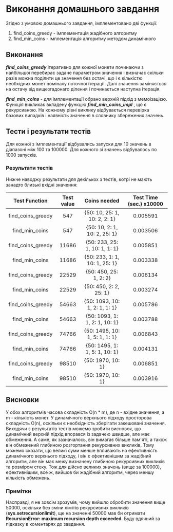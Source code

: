 # Виконання домашнього завдання
Згідно з умовою домашнього завдання, імплементовано дві функції: 
  1. find_coins_greedy - імплементація жадібного алгоритму
  2. find_min_coins - імплементація алгоритму методом динамічного

## Виконання
***find_coins_greedy*** ітеративно для кожної монети починаючи з найбільшої перебирає задане параметром значення і визначає скільки разів можна поділити це значення без остачі, 
що і є кількістю необхідних монет номіналу поточної ітерації. Далі значення заміняється на остачу від вищезгадонаго ділення і починається наступна ітерація.


***find_min_coins*** - для імплементації обрано верхній підхід з мемоізацією. Функція викликає вкладену функцію ***find_min_coins_impl*** , що є рекурсивною. 
На кожному рівні виклику відбувається перевірка базових випадків і наявність значення в словнику збережених значень.

## Тести і результати тестів
Для кожної з імплементації відбувались запуски для 10 значень в діапазоні між 100 та 100000. Для кожного зі значень відбувалось по 1000 запусків.

### Результати тестів

Нижче наводжу результати для декількох з тестів, котрі не мають занадто близькі вхідні значення:

|Test Function |Test value|Coins needed|Test Time (sec.) x10000|
|:---:|:---:|:---:|:---:|
|find_coins_greedy|547|{50: 10, 25: 1, 10: 2, 2: 1}|0.005591|
|find_min_coins|547|{50: 10, 2: 1, 10: 2, 25: 1}|0.003506|
|find_coins_greedy|11686|{50: 233, 25: 1, 10: 1, 1: 1}|0.005851|
|find_min_coins|11686|{50: 233, 1: 1, 10: 1, 25: 1}|0.003338|
|find_coins_greedy|22529|{50: 450, 25: 1, 2: 2}|0.006134|
|find_min_coins|22529|{50: 450, 2: 2, 25: 1}|0.003274|
|find_coins_greedy|54663|{50: 1093, 10: 1, 2: 1, 1: 1}|0.005786|
|find_min_coins|54663|{50: 1093, 1: 1, 2: 1, 10: 1}|0.003788|
|find_coins_greedy|74766|{50: 1495, 10: 1, 5: 1, 1: 1}|0.006843|
|find_min_coins|74766|{50: 1495, 1: 1, 5: 1, 10: 1}|0.004131|
|find_coins_greedy|98510|{50: 1970, 10: 1}|0.006851|
|find_min_coins|98510|{50: 1970, 10: 1}|0.003916|

## Висновки
У обох алгоритмів часова складність O(n * m), де n - вхідне значення, а m - кількість монет. У динамічного верхнього підходу просторова складність O(n), оскільки є необхідність зберігати закешовані значення.
Виходячи з результатів тестів можемо зробити висновок, що динамічний верхній підхід впорався із задачею швидше, але має обмеження. А саме, як зазначалось, він вимагає більше пам'яті, а також він обмежений 
глибиною розгортання рекурсивних викликів. Тому можемо сказати, що великі суми менше впливають на ефективність динамічного верхнього підходу, 
і він є ефективнішим за жадібний алгоритм, але він має межу визначену глибиною рекурсивних викликів та розміром стеку. Тож для дійсно великих значень (вище за 100000), ефективнішим, 
все ж, вийшов би жадібний алгоритм, через меншу кількість обмежень. 

### Примітки
Насправді, я не зовсім зрозумів, чому вийшло обробити значення вище 50000, оскільки без зміни лімітів рекурсивних викликів (**sys.setrecursionlimit**), 
ще на значенні 50000 мав би отримати **RecursionError: maximum recursion depth exceeded**. Буду вдячний за підказку в коментарях до завдання.
